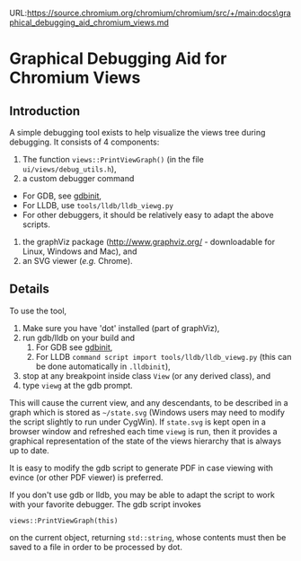 URL:https://source.chromium.org/chromium/chromium/src/+/main:docs\graphical_debugging_aid_chromium_views.md
# Graphical Debugging Aid for Chromium Views

## Introduction

A simple debugging tool exists to help visualize the views tree during
debugging. It consists of 4 components:

1.  The function `views::PrintViewGraph()` (in the file
    `ui/views/debug_utils.h`),
1.  a custom debugger command
  - For GDB, see
    [gdbinit](https://chromium.googlesource.com/chromium/src/+/main/docs/gdbinit.md),
  - For LLDB, use `tools/lldb/lldb_viewg.py`
  - For other debuggers, it should be relatively easy to adapt the
    above scripts.
1.  the graphViz package (http://www.graphviz.org/ - downloadable for Linux,
    Windows and Mac), and
1.  an SVG viewer (_e.g._ Chrome).

## Details

To use the tool,

1.  Make sure you have 'dot' installed (part of graphViz),
1.  run gdb/lldb on your build and
    1. For GDB see
    [gdbinit](https://chromium.googlesource.com/chromium/src/+/main/docs/gdbinit.md),
    1. For LLDB `command script import tools/lldb/lldb_viewg.py` (this can
    be done automatically in `.lldbinit`),
1.  stop at any breakpoint inside class `View` (or any derived class), and
1.  type `viewg` at the gdb prompt.

This will cause the current view, and any descendants, to be described in a
graph which is stored as `~/state.svg` (Windows users may need to modify the
script slightly to run under CygWin). If `state.svg` is kept open in a browser
window and refreshed each time `viewg` is run, then it provides a graphical
representation of the state of the views hierarchy that is always up to date.

It is easy to modify the gdb script to generate PDF in case viewing with evince
(or other PDF viewer) is preferred.

If you don't use gdb or lldb, you may be able to adapt the script to work with
your favorite debugger. The gdb script invokes

    views::PrintViewGraph(this)

on the current object, returning `std::string`, whose contents must then be
saved to a file in order to be processed by dot.
